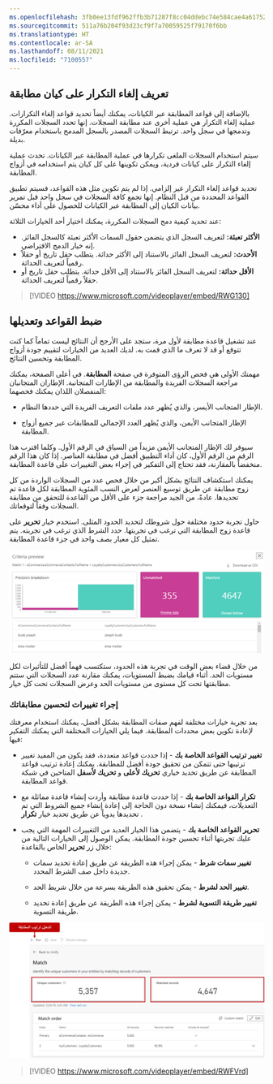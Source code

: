 ```yaml
---
ms.openlocfilehash: 3fb0ee13fdf962ffb3b71287f8cc04ddebc74e584cae4a617524ee76f8784f76
ms.sourcegitcommit: 511a76b204f93d23cf9f7a70059525f79170f6bb
ms.translationtype: HT
ms.contentlocale: ar-SA
ms.lasthandoff: 08/11/2021
ms.locfileid: "7100557"
---
```

## <a name="define-deduplication-on-a-match-entity"></a>تعريف إلغاء التكرار على كيان مطابقة

بالإضافة إلى قواعد المطابقة عبر الكيانات، يمكنك أيضاً تحديد قواعد إلغاء التكرارات. عملية إلغاء التكرار هي عملية أخرى عند مطابقة السجلات. إنها تحدد السجلات المكررة وتدمجها في سجل واحد. ترتبط السجلات المصدر بالسجل المدمج باستخدام معرّفات بديلة.

سيتم استخدام السجلات الملغى تكرارها في عملية المطابقة عبر الكيانات. تحدث عملية إلغاء التكرار على كيانات فردية، ويمكن تكوينها على كل كيان يتم استخدامه في أزواج المطابقة.

تحديد قواعد إلغاء التكرار غير إلزامي. إذا لم يتم تكوين مثل هذه القواعد، فسيتم تطبيق القواعد المحددة من قبل النظام. إنها تجمع كافة السجلات في سجل واحد قبل تمرير بيانات الكيان إلى المطابقة عبر الكيانات للحصول على أداء محسّن.

عند تحديد كيفية دمج السجلات المكررة، يمكنك اختيار أحد الخيارات الثلاثة:

- **الأكثر تعبئة:** لتعريف السجل الذي يتضمن حقول السمات الأكثر تعبئة كالسجل الفائز. إنه خيار الدمج الافتراضي.
- **الأحدث:** لتعريف السجل الفائز بالاستناد إلى الأكثر حداثة. يتطلب حقل تاريخ أو حقلاً رقمياً لتعريف الحداثة.
- **الأقل حداثة:** لتعريف السجل الفائز بالاستناد إلى الأقل حداثة. يتطلب حقل تاريخ أو حقلاً رقمياً لتعريف الحداثة.

> [!VIDEO https://www.microsoft.com/videoplayer/embed/RWG130]

## <a name="adjusting-and-modifying-rules"></a>ضبط القواعد وتعديلها

عند تشغيل قاعدة مطابقة لأول مرة، ستجد على الأرجح أن النتائج ليست تماماً كما كنت تتوقع أو قد لا تعرف ما الذي قمت به. لديك العديد من الخيارات لتقييم جودة أزواج المطابقة وتحسين النتائج.

مهمتك الأولى هي فحص الرؤى المتوفرة في صفحة **المطابقة**. في أعلى الصفحة، يمكنك مراجعة السجلات الفريدة والمطابقة من الإطارات المتجانبة. الإطاران المتجانبان المنفصلان اللذان يمكنك فحصهما:

-   الإطار المتجانب الأيسر، والذي يُظهر عدد ملفات التعريف الفريدة التي حددها النظام.

-   الإطار المتجانب الأيمن، والذي يُظهر العدد الإجمالي للمطابقات عبر جميع أزواج المطابقة.

سيوفر لك الإطار المتجانب الأيمن مزيداً من السياق في الرقم الأول.
وكلما اقترب هذا الرقم من الرقم الأول، كان أداء التطبيق أفضل في مطابقة العناصر. إذا كان هذا الرقم منخفضاً بالمقارنة، فقد تحتاج إلى التفكير في إجراء بعض التغييرات على قاعدة المطابقة.

يمكنك استكشاف النتائج بشكل أكبر من خلال فحص عدد من السجلات الواردة من كل زوج مطابقة عن طريق توسيع العنصر لعرض النسب المئوية المطابقة لكل قاعدة تم تحديدها. عادةً، من الجيد مراجعة جزء على الأقل من القاعدة للتحقق من مطابقة السجلات وفقاً لتوقعاتك.

حاول تجربة حدود مختلفة حول شروطك لتحديد الحدود المثلى. استخدم خيار **تحرير** على قاعدة زوج المطابقة التي ترغب في تجربتها. حدد الشرط الذي ترغب في تجربته. يتم تمثيل كل معيار بصف واحد في جزء قاعدة المطابقة.

![لقطة شاشة لتصنيف معاينة المعايير.](../media/match-ci-05-01.png)

من خلال قضاء بعض الوقت في تجربة هذه الحدود، ستكتسب فهماً أفضل للتأثيرات لكل مستويات الحد. أثناء قيامك بضبط المستويات، يمكنك مقارنة عدد السجلات التي ستتم مطابقتها تحت كل مستوى من مستويات الحد وعرض السجلات تحت كل خيار.

### <a name="make-changes-to-optimize-your-matches"></a>إجراء تغييرات لتحسين مطابقاتك

بعد تجربة خيارات مختلفة لفهم صفات المطابقة بشكل أفضل، يمكنك استخدام معرفتك لإعادة تكوين بعض محددات المطابقة. فيما يلي الخيارات المختلفة التي يمكنك التفكير فيها:

-   **تغيير ترتيب القواعد الخاصة بك** - إذا حددت قواعد متعددة، فقد يكون من المفيد تغيير ترتيبها حتى تتمكن من تحقيق جودة أفضل للمطابقة. يمكنك إعادة ترتيب قواعد المطابقة عن طريق تحديد خياري **تحريك لأعلى** و **تحريك لأسفل** المتاحين في شبكة قواعد المطابقة.

-   **تكرار القواعد الخاصة بك** - إذا حددت قاعدة مطابقة وأردت إنشاء قاعدة مماثلة مع التعديلات، فيمكنك إنشاء نسخة دون الحاجة إلى إعادة إنشاء جميع الشروط التي تم تحديدها يدوياً عن طريق تحديد خيار **تكرار** .

-   **تحرير القواعد الخاصة بك** - يتضمن هذا الخيار العديد من التغييرات المهمة التي يجب عليك تجربتها أثناء تحسين جودة المطابقة. يمكن الوصول إلى الخيارات التالية من خلال زر **تحرير** الخاص بالقاعدة:

    -   **تغيير سمات شرط** - يمكن إجراء هذه الطريقة عن طريق إعادة تحديد سمات جديدة داخل صف الشرط المحدد.

    -   **تغيير الحد لشرط** - يمكن تحقيق هذه الطريقة بسرعة من خلال شريط الحد. 
        
    -   **تغيير طريقة التسوية لشرط** - يمكن إجراء هذه الطريقة عن طريق إعادة تحديد طريقة التسوية.

![لقطة شاشة لتحسين التطابقات للحقول.](../media/optimization-ci-05-02.png)

> [!VIDEO https://www.microsoft.com/videoplayer/embed/RWFVrd]
